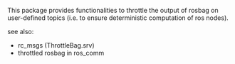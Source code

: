 This package provides functionalities to throttle the output of
rosbag on user-defined topics (i.e. to ensure deterministic computation
of ros nodes).

see also:
- rc_msgs (ThrottleBag.srv)
- throttled rosbag in ros_comm
